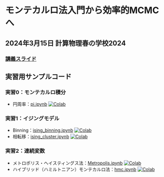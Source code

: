 # モンテカルロ法入門から効率的MCMCへ

## 2024年3月15日 計算物理春の学校2024

### [講義スライド](introduction-to-Monte-Carlo.pdf)

## 実習用サンプルコード

### 実習0：モンテカルロ積分
* 円周率：[pi.ipynb](exercise/pi.ipynb) [![Colab](https://colab.research.google.com/assets/colab-badge.svg)](https://colab.research.google.com/github/suwamaro/introduction-to-Monte-Carlo/blob/main/exercise/pi.ipynb)

### 実習1：イジングモデル
* Binning：[ising_binning.ipynb](exercise/ising_binning.ipynb) [![Colab](https://colab.research.google.com/assets/colab-badge.svg)](https://colab.research.google.com/github/suwamaro/introduction-to-Monte-Carlo/blob/main/exercise/ising_binning.ipynb)
* 相転移：[ising_cluster.ipynb](exercise/ising_cluster.ipynb) [![Colab](https://colab.research.google.com/assets/colab-badge.svg)](https://colab.research.google.com/github/suwamaro/introduction-to-Monte-Carlo/blob/main/exercise/ising_cluster.ipynb)

### 実習2：連続変数
* メトロポリス・ヘイスティングス法：[Metropolis.ipynb](exercise/Metropolis.ipynb) [![Colab](https://colab.research.google.com/assets/colab-badge.svg)](https://colab.research.google.com/github/suwamaro/introduction-to-Monte-Carlo/blob/main/exercise/Metropolis.ipynb)
* ハイブリッド（ハミルトニアン）モンテカルロ法：[hmc.ipynb](exercise/hmc.ipynb) [![Colab](https://colab.research.google.com/assets/colab-badge.svg)](https://colab.research.google.com/github/suwamaro/introduction-to-Monte-Carlo/blob/main/exercise/hmc.ipynb)

